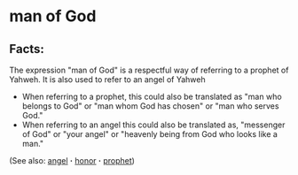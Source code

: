 # man of God #

## Facts: ##

The expression "man of God" is a respectful way of referring to a prophet of Yahweh. It is also used to refer to an angel of Yahweh

* When referring to a prophet, this could also be translated as "man who belongs to God" or "man whom God has chosen" or "man who serves God."
* When referring to an angel this could also be translated as, "messenger of God" or "your angel" or "heavenly being from God who looks like a man."

(See also: [angel](../kt/angel.md) **·** [honor](../other/honor.md) **·** [prophet](../kt/prophet.md))

